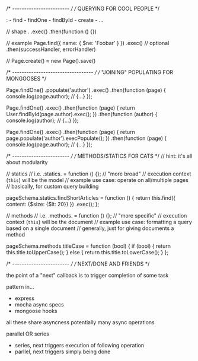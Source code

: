 /* ------------------------ */
/* QUERYING FOR COOL PEOPLE */

<query>:
	- find
	- findOne
	- findById
	- create
	- ...

// shape
<model>.<query>
.exec()
.then(function () {})

// example
Page.find({
	name: {
		$ne: 'Foobar'
	}
})
.exec() // optional
.then(successHandler, errorHandler)

// Page.create() ≈ new Page().save()

/* ---------------------------------- */
/* "JOINING" POPULATING FOR MONGOOSES */

Page.findOne()
.populate('author')
.exec()
.then(function (page) {
	console.log(page.author); // {...}
});

Page.findOne()
.exec()
.then(function (page) {
	return User.findById(page.author).exec();
})
.then(function (author) {
	console.log(author); // {...}
});

Page.findOne()
.exec()
.then(function (page) {
	return page.populate('author').execPopulate();
})
.then(function (page) {
	console.log(page.author); // {...}
});

/* ------------------------ */
/* METHODS/STATICS FOR CATS */
// hint: it's all about modularity

// statics
// i.e. <someSchema>.statics.<someName> = function () {};
// "more broad"
// execution context (`this`) will be the model
// example use case: operate on all/multiple pages
// basically, for custom query building

pageSchema.statics.findShortArticles = function () {
	return this.find({
		content: {$size: {$lt: 20}}
	})
	.exec();
};

// methods
// i.e. <someSchema>.methods.<someName> = function () {};
// "more specific"
// execution context (`this`) will be the document
// example use case: formatting a query based on a single document
// generally, just for giving documents a method

pageSchema.methods.titleCase = function (bool) {
	if (bool) {
		return this.title.toUpperCase();
	} else {
		return this.title.toLowerCase();
	}
};

/* ------------------------ */
/* NEXT/DONE AND FRIENDS */

the point of a "next" callback
is to trigger completion of some task

pattern in...
- express
- mocha async specs
- mongoose hooks

all these share asyncness
potentially many async operations

parallel OR series
- series, next triggers execution of following operation
- parllel, next triggers simply being done